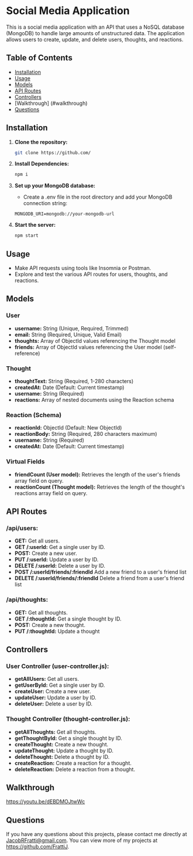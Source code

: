 # Social Media Application

This is a social media application with an API that uses a NoSQL database (MongoDB) to handle large amounts of unstructured data. The application allows users to create, update, and delete users, thoughts, and reactions.

## Table of Contents

- [Installation](#installation)
- [Usage](#usage)
- [Models](#models)
- [API Routes](#api-routes)
- [Controllers](#controllers)
- [Walkthrough] (#walkthrough)
- [Questions](#questions)

## Installation

1. **Clone the repository:**

   ```bash
   git clone https://github.com/
2. **Install Dependencies:**

    ```bash
    npm i
3. **Set up your MongoDB database:**
    - Create a .env file in the root directory and add your MongoDB connection string:

    ```env
    MONGODB_URI=mongodb://your-mongodb-url
4. **Start the server:**

    ```bash
    npm start
## Usage

- Make API requests using tools like Insomnia or Postman.
- Explore and test the various API routes for users, thoughts, and reactions.

## Models

### User

- **username:** String (Unique, Required, Trimmed)
- **email:** String (Required, Unique, Valid Email)
- **thoughts:** Array of ObjectId values referencing the Thought model
- **friends:** Array of ObjectId values referencing the User model (self-reference)

### Thought

- **thoughtText:** String (Required, 1-280 characters)
- **createdAt:** Date (Default: Current timestamp)
- **username:** String (Required)
- **reactions:** Array of nested documents using the Reaction schema

### Reaction (Schema)

- **reactionId:** ObjectId (Default: New ObjectId)
- **reactionBody:** String (Required, 280 characters maximum)
- **username:** String (Required)
- **createdAt:** Date (Default: Current timestamp)

### Virtual Fields

- **friendCount (User model):** Retrieves the length of the user's friends array field on query.
- **reactionCount (Thought model):** Retrieves the length of the thought's reactions array field on query.

## API Routes

### /api/users:

- **GET:** Get all users.
- **GET /:userId:** Get a single user by ID.
- **POST:** Create a new user.
- **PUT /:userId:** Update a user by ID.
- **DELETE /:userId:** Delete a user by ID.
- **POST /:userId/friends/:friendId** Add a new friend to a user's friend list
- **DELETE /:userId/friends/:friendId** Delete a friend from a user's friend list

### /api/thoughts:

- **GET:** Get all thoughts.
- **GET /:thoughtId:** Get a single thought by ID.
- **POST:** Create a new thought.
- **PUT /:thoughtId:** Update a thought

## Controllers

### User Controller (user-controller.js):
- **getAllUsers:** Get all users.
- **getUserById:** Get a single user by ID.
- **createUser:** Create a new user.
- **updateUser:** Update a user by ID.
- **deleteUser:** Delete a user by ID.

### Thought Controller (thought-controller.js):
- **getAllThoughts:** Get all thoughts.
- **getThoughtById:** Get a single thought by ID.
- **createThought:** Create a new thought.
- **updateThought:** Update a thought by ID.
- **deleteThought:** Delete a thought by ID.
- **createReaction:** Create a reaction for a thought.
- **deleteReaction:** Delete a reaction from a thought.

## Walkthrough
https://youtu.be/dEBDMOJtwWc

## Questions
If you have any questions about this projects, please contact me directly at JacobRFratti@gmail.com. You can view more of my projects at https://github.com/FrattiJ.